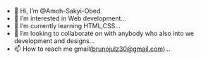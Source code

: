 - 👋 Hi, I’m @Amoh-Sakyi-Obed
- 👀 I’m interested in Web development...
- 🌱 I’m currently learning HTML,CSS...
- 💞️ I’m looking to collaborate on with anybody who also into we development and designs...
- 📫 How to reach me gmail(brunojulz30@gmail.com)...

<!---
Amoh-Sakyi-Obed/Amoh-Sakyi-Obed is a ✨ special ✨ repository because its `README.md` (this file) appears on your GitHub profile.
You can click the Preview link to take a look at your changes.
--->
